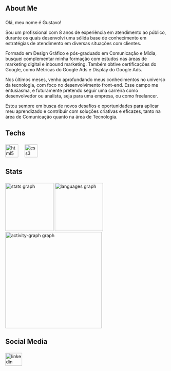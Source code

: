 <h2 align="left">About Me</h2>

###

<p align="left">Olá, meu nome é Gustavo!

Sou um profissional com 8 anos de experiência em atendimento ao público, durante os quais desenvolvi uma sólida base de conhecimento em estratégias de atendimento em diversas situações com clientes.

Formado em Design Gráfico e pós-graduado em Comunicação e Mídia, busquei complementar minha formação com estudos nas áreas de marketing digital e inbound marketing. Também obtive certificações do Google, como Métricas do Google Ads e Display do Google Ads.

Nos últimos meses, venho aprofundando meus conhecimentos no universo da tecnologia, com foco no desenvolvimento front-end. Esse campo me entusiasma, e futuramente pretendo seguir uma carreira como desenvolvedor ou analista, seja para uma empresa, ou como freelancer.

Estou sempre em busca de novos desafios e oportunidades para aplicar meu aprendizado e contribuir com soluções criativas e eficazes, tanto na área de Comunicação quanto na área de Tecnologia.</p>

###

<h2 align="left">Techs</h2>

###

<div align="left">
  <img src="https://cdn.jsdelivr.net/gh/devicons/devicon/icons/html5/html5-original.svg" height="40" alt="html5 logo"  />
  <img width="12" />
  <img src="https://cdn.jsdelivr.net/gh/devicons/devicon/icons/css3/css3-original.svg" height="40" alt="css3 logo"  />
</div>

###

<h2 align="left">Stats</h2>

###

<div align="left">
  <img src="https://github-readme-stats.vercel.app/api?username=Gustavo-TechDev&hide_title=false&hide_rank=false&show_icons=true&include_all_commits=true&count_private=true&disable_animations=false&theme=tokyonight&locale=en&hide_border=false&order=1" height="150" alt="stats graph"  />
  <img src="https://github-readme-stats.vercel.app/api/top-langs?username=Gustavo-TechDev&locale=en&hide_title=false&layout=compact&card_width=320&langs_count=5&theme=tokyonight&hide_border=false&order=2" height="150" alt="languages graph"  />
  <img src="https://github-readme-activity-graph.vercel.app/graph?username=Gustavo-TechDev&radius=16&theme=tokyo-night&area=true&order=5" height="300" alt="activity-graph graph"  />
</div>

###

<h2 align="left">Social Media</h2>

###

<div align="left">
  <img src="https://raw.githubusercontent.com/maurodesouza/profile-readme-generator/master/src/assets/icons/social/linkedin/default.svg" width="52" height="40" alt="linkedin logo"  />
</div>

###
